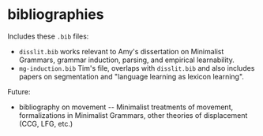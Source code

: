 # bibliographies

Includes these `.bib` files:
- `disslit.bib` works relevant to Amy's dissertation on Minimalist Grammars, grammar induction, parsing, and empirical learnability.
- `mg-induction.bib` Tim's file, overlaps with `disslit.bib` and also includes papers on segmentation and "language learning as lexicon learning".

Future:
- bibliography on movement -- Minimalist treatments of movement, formalizations in Minimalist Grammars, other theories of displacement (CCG, LFG, etc.)
